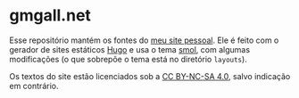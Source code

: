 # gmgall.net

Esse repositório mantém os fontes do [meu site pessoal](https://gmgall.net/). Ele é feito com o gerador de sites estáticos [Hugo](https://gohugo.io/) e usa o tema [smol](https://github.com/colorchestra/smol), com algumas modificações (o que sobrepõe o tema está no diretório `layouts`).

Os textos do site estão licenciados sob a [CC BY-NC-SA 4.0](http://creativecommons.org/licenses/by-nc-sa/4.0/deed.pt_BR), salvo indicação em contrário.
